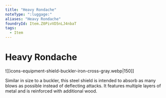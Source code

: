 ```yaml
---
title: "Heavy Rondache"
noteType: ":luggage:"
aliases: "Heavy Rondache"
foundryId: Item.Z0PivVD5nLJ4nbaT
tags:
  - Item
---
```


# Heavy Rondache
![[icons-equipment-shield-buckler-iron-cross-gray.webp|150]]

Similar in size to a buckler, this steel shield is intended to absorb as many blows as possible instead of deflecting attacks. It features multiple layers of metal and is reinforced with additional wood.
